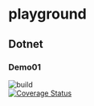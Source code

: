 # playground

## Dotnet

### Demo01
![build](https://github.com/gabrieldalborgo/playground/workflows/Demo01%20.NET%20Core/badge.svg?branch=master)  
[![Coverage Status](https://coveralls.io/repos/github/gabrieldalborgo/playground/badge.svg)](https://coveralls.io/github/gabrieldalborgo/playground)
